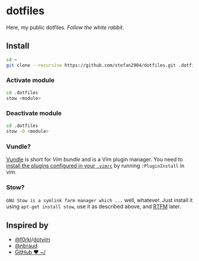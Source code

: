 # dotfiles 

Here, my public dotfiles.  *Follow the white rabbit.*

## Install

```bash
cd ~
git clone --recursive https://github.com/stefan2904/dotfiles.git .dotfiles
```


### Activate module

```bash
cd .dotfiles
stow <module>
```


### Deactivate module

```bash
cd .dotfiles
stow -D <module>
```


### Vundle?

[Vundle](https://github.com/VundleVim/Vundle.vim) is short for *Vim bundle* and is a Vim plugin manager. You need to [install the plugins configured in your `.vimrc`](https://github.com/VundleVim/Vundle.vim/blob/v0.10.2/doc/vundle.txt#L234-L254) by running `:PluginInstall` in vim.


### Stow?

`GNU Stow is a symlink farm manager which ...` well, whatever. Just install it using `apt-get install stow`, use it as described above, and [RTFM](https://www.gnu.org/software/stow/) later.


## Inspired by

* [@f0rki](https://github.com/f0rki/dotvim)/[dotvim](https://github.com/f0rki/dotvim)
* [@nbraud](https://github.com/nbraud)
* [GitHub ❤ ~/](https://dotfiles.github.io/)
